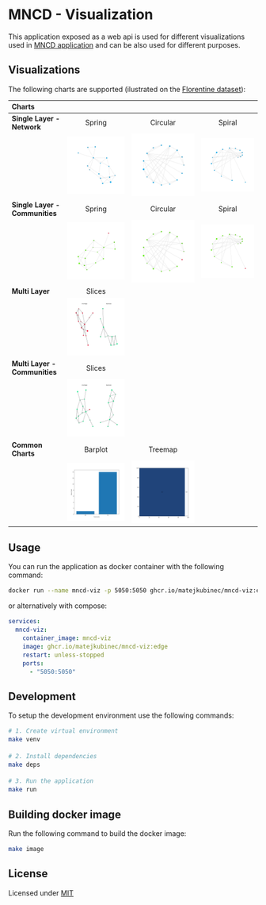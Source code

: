 # MNCD - Visualization

This application exposed as a web api is used for different visualizations used in [MNCD application](https://github.com/matejkubinec/mncd-app) and can be also used for different purposes.

## Visualizations

The following charts are supported (ilustrated on the [Florentine dataset](networkdata.ics.uci.edu/netdata/html/florentine.html)):

| Charts                         |                                         |                                             |                                         |
| :----------------------------- | :-------------------------------------: | :-----------------------------------------: | :-------------------------------------: |
| **Single Layer - Network**     |                 Spring                  |                  Circular                   |                 Spiral                  |
|                                |   ![spring](./docs/images/spring.svg)   |   ![circular](./docs/images/circular.svg)   |   ![spiral](./docs/images/spiral.svg)   |
| **Single Layer - Communities** |                 Spring                  |                  Circular                   |                 Spiral                  |
|                                | ![spring-c](./docs/images/spring-c.svg) | ![circular-c](./docs/images/circular-c.svg) | ![spiral-c](./docs/images/spiral-c.svg) |
| **Multi Layer**                |                 Slices                  |                                             |                                         |
|                                |   ![slices](./docs/images/slices.svg)   |                                             |                                         |
| **Multi Layer - Communities**  |                 Slices                  |                                             |                                         |
|                                | ![slices-c](./docs/images/slices-c.svg) |                                             |                                         |
| **Common Charts**              |                 Barplot                 |                   Treemap                   |                                         |
|                                |  ![barplot](./docs/images/barplot.svg)  |    ![treemap](./docs/images/treemap.svg)    |                                         |

## Usage

You can run the application as docker container with the following command:

```sh
docker run --name mncd-viz -p 5050:5050 ghcr.io/matejkubinec/mncd-viz:edge
```

or alternatively with compose:

```yaml
services:
  mncd-viz:
    container_image: mncd-viz
    image: ghcr.io/matejkubinec/mncd-viz:edge
    restart: unless-stopped
    ports:
      - "5050:5050"
```

## Development

To setup the development environment use the following commands:

```sh
# 1. Create virtual environment
make venv

# 2. Install dependencies
make deps

# 3. Run the application
make run
```

## Building docker image

Run the following command to build the docker image:

```sh
make image
```

## License

Licensed under [MIT](./license.txt)
